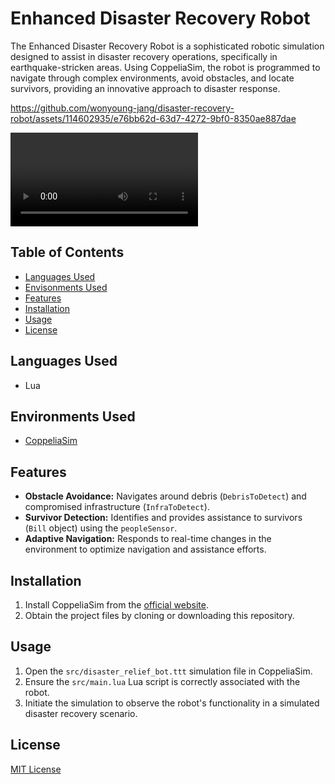 # Enhanced Disaster Recovery Robot

The Enhanced Disaster Recovery Robot is a sophisticated robotic simulation designed to assist in disaster recovery operations, specifically in earthquake-stricken areas. Using CoppeliaSim, the robot is programmed to navigate through complex environments, avoid obstacles, and locate survivors, providing an innovative approach to disaster response.

https://github.com/wonyoung-jang/disaster-recovery-robot/assets/114602935/e76bb62d-63d7-4272-9bf0-8350ae887dae

![Disaster Recovery Robot Demo](assets/disaster_recovery_robot_demo.mp4)

## Table of Contents

- [Languages Used](#languages-used)
- [Envisonments Used](#environments-used)
- [Features](#features)
- [Installation](#installation)
- [Usage](#usage)
- [License](#license)

## Languages Used

- Lua

## Environments Used

- [CoppeliaSim](https://www.coppeliarobotics.com/)

## Features

- **Obstacle Avoidance:** Navigates around debris (`DebrisToDetect`) and compromised infrastructure (`InfraToDetect`).
- **Survivor Detection:** Identifies and provides assistance to survivors (`Bill` object) using the `peopleSensor`.
- **Adaptive Navigation:** Responds to real-time changes in the environment to optimize navigation and assistance efforts.

## Installation

1. Install CoppeliaSim from the [official website](https://www.coppeliarobotics.com/downloads).
2. Obtain the project files by cloning or downloading this repository.

## Usage

1. Open the `src/disaster_relief_bot.ttt` simulation file in CoppeliaSim.
2. Ensure the `src/main.lua` Lua script is correctly associated with the robot.
3. Initiate the simulation to observe the robot's functionality in a simulated disaster recovery scenario.

## License

[MIT License](LICENSE)
